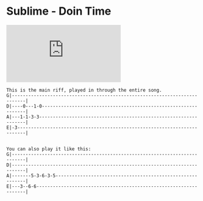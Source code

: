 # Sublime - Doin Time

<iframe src="https://www.youtube.com/embed/H3ypeugNzYA" frameborder="0" allow="accelerometer; autoplay; encrypted-media; gyroscope; picture-in-picture" allowfullscreen></iframe>

```text
This is the main riff, played in through the entire song.
G|---------------------------------------------------------------------------|
D|----0---1-0----------------------------------------------------------------|
A|---1-1-3-3-----------------------------------------------------------------|
E|-3-------------------------------------------------------------------------|
 
 
You can also play it like this:
G|---------------------------------------------------------------------------|
D|---------------------------------------------------------------------------|
A|-------5-3-6-3-5-----------------------------------------------------------|
E|---3--6-6------------------------------------------------------------------|
 
 
```